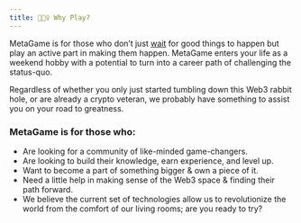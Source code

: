 ```yaml
---
title: 🤷🏾‍♀️ Why Play?
---
```


MetaGame is for those who don’t just [wait](https://www.youtube.com/watch?v=oUfqfIw6n5E&t=32s) for good things to happen but play an active part in making them happen. MetaGame enters your life as a weekend hobby with a potential to turn into a career path of challenging the status-quo.

Regardless of whether you only just started tumbling down this Web3 rabbit hole, or are already a crypto veteran, we probably have something to assist you on your road to greatness.

### MetaGame is for those who:

- Are looking for a community of like-minded game-changers.
- Are looking to build their knowledge, earn experience, and level up.
- Want to become a part of something bigger & own a piece of it.
- Need a little help in making sense of the Web3 space & finding their path forward.
- We believe the current set of technologies allow us to revolutionize the world from the comfort of our living rooms; are you ready to try?

